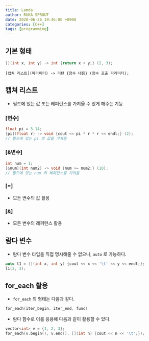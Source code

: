 ```yaml
---
title: Lamda
author: RUKA SPROUT
date: 2020-06-26 19:46:00 +0900
categories: [C++]
tags: [programming]
---
```


## 기본 형태

```cpp
[](int x, int y) -> int {return x + y;} (2, 3);
```

```
[캡쳐 리스트](파라미터) -> 리턴 {함수 내용} (함수 호출 파라미터);
```

## 캡쳐 리스트

- 필드에 있는 값 또는 레퍼런스를 가져올 수 있게 해주는 기능

### [변수]

```cpp
float pi = 3.14;
[pi](float r) -> void {cout << pi * r * r << endl;} (2);
// 필드에 있는 pi 의 값을 가져옴
```

### [&변수]

```cpp
int num = 1;
[&num](int num2) -> void {num += num2;} (10);
// 필드에 있는 num 의 레퍼런스를 가져옴
```

### [=]

- 모든 변수의 값 활용

### [&]

- 모든 변수의 레퍼런스 활용

## 람다 변수

- 람다 변수 타입을 직접 명시해줄 수 없으나, `auto` 로 가능하다.

```cpp
auto l1 = [](int x, int y) {cout << x << '\t' << y << endl;};
l1(2, 3);
```

## for_each 활용

- `for_each` 의 형태는 다음과 같다.

```cpp
for_each(iter_begin, iter_end, func)
```

- 람다 함수로 이를 응용해 다음과 같이 활용할 수 있다.

```cpp
vector<int> v = {1, 2, 3};
for_each(v.begin(), v.end(), [](int n) {cout << n << '\t';});
```

